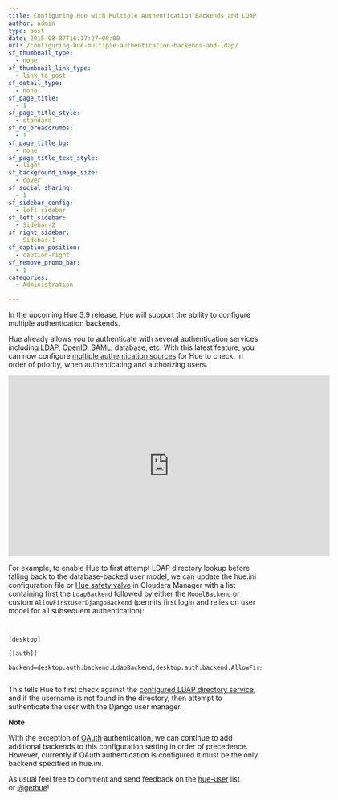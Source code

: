```yaml
---
title: Configuring Hue with Multiple Authentication Backends and LDAP
author: admin
type: post
date: 2015-08-07T16:17:27+00:00
url: /configuring-hue-multiple-authentication-backends-and-ldap/
sf_thumbnail_type:
  - none
sf_thumbnail_link_type:
  - link_to_post
sf_detail_type:
  - none
sf_page_title:
  - 1
sf_page_title_style:
  - standard
sf_no_breadcrumbs:
  - 1
sf_page_title_bg:
  - none
sf_page_title_text_style:
  - light
sf_background_image_size:
  - cover
sf_social_sharing:
  - 1
sf_sidebar_config:
  - left-sidebar
sf_left_sidebar:
  - Sidebar-2
sf_right_sidebar:
  - Sidebar-1
sf_caption_position:
  - caption-right
sf_remove_promo_bar:
  - 1
categories:
  - Administration

---
```

In the upcoming Hue 3.9 release, Hue will support the ability to configure multiple authentication backends.

Hue already allows you to authenticate with several authentication services including [LDAP][1], [OpenID][2], [SAML][3], database, etc. With this latest feature, you can now configure <span style="text-decoration: underline;">multiple authentication sources</span> for Hue to check, in order of priority, when authenticating and authorizing users.

<iframe src="https://player.vimeo.com/video/135654347?dnt=1&app_id=122963" width="640" height="360" frameborder="0" title="Hadoop Tutorial: configuring Hue with Multiple Authentication Backends" allow="autoplay; fullscreen" allowfullscreen></iframe>

For example, to enable Hue to first attempt LDAP directory lookup before falling back to the database-backed user model, we can update the hue.ini configuration file or [Hue safety valve][4] in Cloudera Manager with a list containing first the `LdapBackend` followed by either the `ModelBackend` or custom `AllowFirstUserDjangoBackend` (permits first login and relies on user model for all subsequent authentication):

<pre><code class="bash">

[desktop]

[[auth]]

backend=desktop.auth.backend.LdapBackend,desktop.auth.backend.AllowFirstUserDjangoBackend

</code></pre>

This tells Hue to first check against the [configured LDAP directory service][5], and if the username is not found in the directory, then attempt to authenticate the user with the Django user manager.

**Note**

With the exception of [OAuth][6] authentication, we can continue to add additional backends to this configuration setting in order of precedence. However, currently if OAuth authentication is configured it must be the only backend specified in hue.ini.

As usual feel free to comment and send feedback on the [hue-user][7] list or [@gethue][8]!

 [1]: https://gethue.com/making-hadoop-accessible-to-your-employees-with-ldap/
 [2]: https://github.com/cloudera/hue/blob/master/desktop/conf.dist/hue.ini#L414
 [3]: https://gethue.com/sso-with-hue-new-saml-backend/
 [4]: http://www.cloudera.com/content/cloudera/en/documentation/cloudera-manager/v4-8-3/Cloudera-Manager-Managing-Clusters/cmmc_safety_valve.html
 [5]: http://www.cloudera.com/content/cloudera/en/documentation/core/latest/topics/cdh_sg_hue_ldap_config.html
 [6]: https://github.com/cloudera/hue/blob/master/desktop/conf.dist/hue.ini#L433
 [7]: http://groups.google.com/a/cloudera.org/group/hue-user
 [8]: https://twitter.com/gethue
